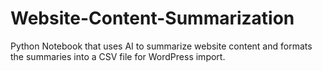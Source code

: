 # Website-Content-Summarization
 Python Notebook that uses AI to summarize website content and formats the summaries into a CSV file for WordPress import.
